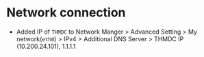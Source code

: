 # Network connection
- Added IP of `THMDC` to Network Manger > Advanced Setting > My network(`eth0`) > IPv4 > Additional DNS Server > THMDC IP (10.200.24.101), 1.1.1.1



